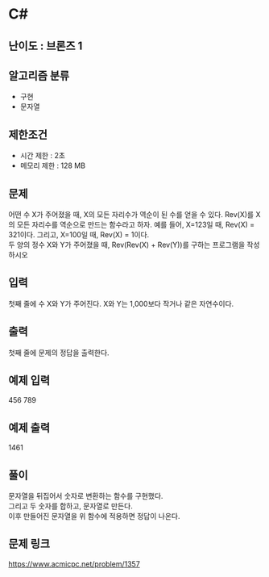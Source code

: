 # C#

## 난이도 : 브론즈 1

## 알고리즘 분류
  - 구현
  - 문자열

## 제한조건
  - 시간 제한 : 2초
  - 메모리 제한 : 128 MB

## 문제
어떤 수 X가 주어졌을 때, X의 모든 자리수가 역순이 된 수를 얻을 수 있다. Rev(X)를 X의 모든 자리수를 역순으로 만드는 함수라고 하자. 예를 들어, X=123일 때, Rev(X) = 321이다. 그리고, X=100일 때, Rev(X) = 1이다.<br/>
두 양의 정수 X와 Y가 주어졌을 때, Rev(Rev(X) + Rev(Y))를 구하는 프로그램을 작성하시오<br/>


## 입력
첫째 줄에 수 X와 Y가 주어진다. X와 Y는 1,000보다 작거나 같은 자연수이다.<br/>


## 출력
첫째 줄에 문제의 정답을 출력한다.<br/>


## 예제 입력
456 789<br/>


## 예제 출력
1461<br/>


## 풀이
문자열을 뒤집어서 숫자로 변환하는 함수를 구현했다.<br/>
그리고 두 숫자를 합하고, 문자열로 만든다.<br/>
이후 만들어진 문자열을 위 함수에 적용하면 정답이 나온다.<br/>


## 문제 링크
https://www.acmicpc.net/problem/1357
